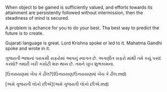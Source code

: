 When object to be gained is sufficiently valued,
and efforts towards its attainment are persistently
followed without intermission, then the steadiness of mind is secured.

A problem is achance for you to do your best.
Tha best way to predict the future is to create.

Gujarati language is great. Lord Krishna spoke or led to it. Mahatma Gandhi spoke and wrote in it.

ગુજરાતી ભાષાનાં પરાક્રમી સફરોમાં આપનું સ્વાગત છે. અગણીત સફરો માંથી તમે કયું પસંદ કરશો?
તમારી ખરી કસોટી શરુ થાય છે. તમને ખુબ શુભકામના.

[ઉત્તરાયણમાં ખેંચ કે ઢીલ?](ઉત્તરાયણ/ઉત્તરાયણમાં ખેંચ કે ઢીલ.md)

[અમે ગુજરાતી લોકો છીએ](અમે ગુજરાતી લોકો છીએ.md) 
